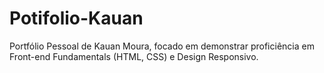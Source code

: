 # Potifolio-Kauan
Portfólio Pessoal de Kauan Moura, focado em demonstrar proficiência em Front-end Fundamentals (HTML, CSS) e Design Responsivo.
